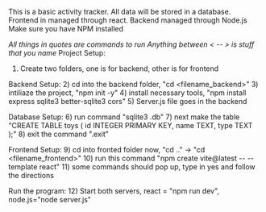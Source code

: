 This is a basic activity tracker. All data will be stored in a database. Frontend in managed through react. Backend managed through Node.js
Make sure you have NPM installed

*All things in quotes are commands to run*
*Anything between < -- > is stuff that you name*
Project Setup:
1) Create two folders, one is for backend, other is for frontend

Backend Setup:
2) cd into the backend folder, "cd <filename_backend>"
3) intiliaze the project, "npm init -y"
4) install necessary tools, "npm install express sqlite3 better-sqlite3 cors"
5) Server.js file goes in the backend

Database Setup:
6) run command "sqlite3 <what you want to name your database>.db"
7) next make the table "CREATE TABLE toys (
    id INTEGER PRIMARY KEY,
    name TEXT,
    type TEXT
);"
8) exit the command ".exit"

Frontend Setup:
9) cd into fronted folder now, "cd .." -> "cd <filename_frontend>"
10) run this command "npm create vite@latest <filename> -- --template react"
11) some commands should pop up, type in yes and follow the directions

Run the program:
12) Start both servers, react = "npm run dev", node.js="node server.js"
